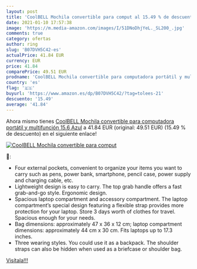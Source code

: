 ```yaml
---
layout: post
title: 'CoolBELL Mochila convertible para comput al 15.49 % de descuento'
date: 2021-01-10 17:57:38
image: 'https://m.media-amazon.com/images/I/51DNoDhjYeL._SL200_.jpg'
comments: true
category: ofertas
author: ring
slug: 'B07DVH5C42-es'
actualPrice: 41.84 EUR
currency: EUR
price: 41.84
comparePrice: 49.51 EUR
prodname: 'CoolBELL Mochila convertible para computadora portátil y multifunción 15.6 Azul'
country: 'es'
flag: '🇪🇸'
buyurl: 'https://www.amazon.es/dp/B07DVH5C42/?tag=tolees-21'
descuento: '15.49'
average: '41.84'
---
```


Ahora mismo tienes [CoolBELL Mochila convertible para computadora portátil y multifunción 15.6 Azul](https://www.amazon.es/dp/B07DVH5C42/?tag=tolees-21) a 41.84 EUR (original: 49.51 EUR) (15.49 %  de descuento) en el siguiente enlace!

[![CoolBELL Mochila convertible para comput](https://m.media-amazon.com/images/I/51DNoDhjYeL._SL200_.jpg)](https://www.amazon.es/dp/B07DVH5C42/?tag=tolees-21)

🔎:

- Four external pockets, convenient to organize your items you want to carry such as pens, power bank, smartphone, pencil case, power supply and charging cable, etc.
- Lightweight design is easy to carry. The top grab handle offers a fast grab-and-go style. Ergonomic design.
- Spacious laptop compartment and accessory compartment. The laptop compartment’s special design featuring a flexible strap provides more protection for your laptop. Store 3 days worth of clothes for travel. Spacious enough for your needs.
- Bag dimensions: approximately 47 x 36 x 12 cm; laptop compartment dimensions: approximately 44 cm x 30 cm. Fits laptops up to 17.3 inches.
- Three wearing styles. You could use it as a backpack. The shoulder straps can also be hidden when used as a briefcase or shoulder bag.

[Visítala!!!](https://www.amazon.es/dp/B07DVH5C42/?tag=tolees-21)
